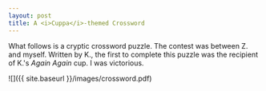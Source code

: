 ```yaml
---
layout: post
title: A <i>Cuppa</i>-themed Crossword
---
```


What follows is a cryptic crossword puzzle.  The contest was between Z. and myself.  Written by K., the first to complete this puzzle was the recipient of K.'s <i>Again Again</i> cup.  I was victorious.

![]({{ site.baseurl }}/images/crossword.pdf)